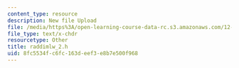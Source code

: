 ```yaml
---
content_type: resource
description: New file Upload
file: /media/https%3A/open-learning-course-data-rc.s3.amazonaws.com/12-811-tropical-meteorology-spring-2011/8fc5534fc6fc163deef3e8b7e500f968_raddimlw_2.h
file_type: text/x-chdr
resourcetype: Other
title: raddimlw_2.h
uid: 8fc5534f-c6fc-163d-eef3-e8b7e500f968
---
```

